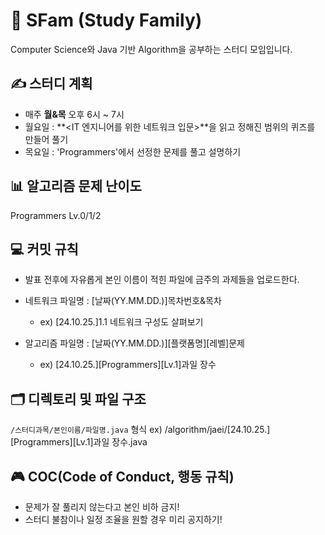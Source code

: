# 🎈 SFam (Study Family)
Computer Science와 Java 기반 Algorithm을 공부하는 스터디 모임입니다.

## ✍️ 스터디 계획
- 매주 **월&목** 오후 6시 ~ 7시
- 월요일 : **<IT 엔지니어를 위한 네트워크 입문>**을 읽고 정해진 범위의 퀴즈를 만들어 풀기
- 목요일 : 'Programmers'에서 선정한 문제를 풀고 설명하기

## 📊 알고리즘 문제 난이도
Programmers Lv.0/1/2

## 💻 커밋 규칙
- 발표 전후에 자유롭게 본인 이름이 적힌 파일에 금주의 과제들을 업로드한다.
  
- 네트워크 파일명 : [날짜(YY.MM.DD.)]목차번호&목차
  - ex) [24.10.25.]1.1 네트워크 구성도 살펴보기
    
- 알고리즘 파일명 : [날짜(YY.MM.DD.)][플랫폼명][레벨]문제
  - ex) [24.10.25.][Programmers][Lv.1]과일 장수

## 🗂️ 디렉토리 및 파일 구조
`/스터디과목/본인이름/파일명.java` 형식
ex) /algorithm/jaei/[24.10.25.][Programmers][Lv.1]과일 장수.java

## 🎮 COC(Code of Conduct, 행동 규칙)
- 문제가 잘 풀리지 않는다고 본인 비하 금지!
- 스터디 불참이나 일정 조율을 원할 경우 미리 공지하기!
